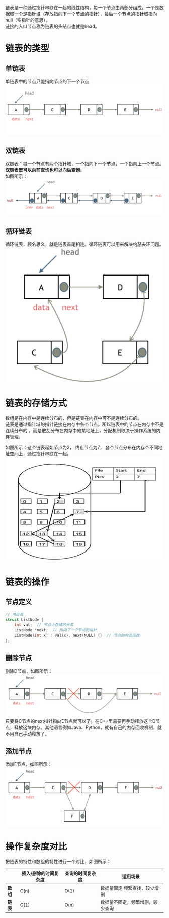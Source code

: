 链表是一种通过指针串联在一起的线性结构，每一个节点由两部分组成，一个是数据域一个是指针域（存放指向下一个节点的指针），最后一个节点的指针域指向null（空指针的意思）。<br />链接的入口节点称为链表的头结点也就是head。 
# 链表的类型
## 单链表
单链表中的节点只能指向节点的下一个节点<br />![image.png](链表.assets/1645026020594-5c716880-11d4-4c4c-805c-03020706dca9.png)
## 双链表
双链表：每一个节点有两个指针域，一个指向下一个节点，一个指向上一个节点。**双链表既可以向前查询也可以向后查询**。<br />如图所示： ![image.png](链表.assets/1645026020642-dadb2098-a66c-4671-aee2-52d482f0f698.png)
## 循环链表
循环链表，顾名思义，就是链表首尾相连。循环链表可以用来解决约瑟夫环问题。<br />![image.png](链表.assets/1645026020648-3ef57996-0fe2-464e-a5bc-65a2cec280cf.png)
# 链表的存储方式
数组是在内存中是连续分布的，但是链表在内存中可不是连续分布的。<br />链表是通过指针域的指针链接在内存中各个节点。所以链表中的节点在内存中不是连续分布的 ，而是散乱分布在内存中的某地址上，分配机制取决于操作系统的内存管理。

如图所示：这个链表起始节点为2， 终止节点为7， 各个节点分布在内存个不同地址空间上，通过指针串联在一起。<br />![image.png](链表.assets/1645026020633-e939ff89-81fc-4c8c-99fa-c162bad719ae.png)
# 链表的操作
## 节点定义
```cpp
// 单链表
struct ListNode {
    int val;  // 节点上存储的元素
    ListNode *next;  // 指向下一个节点的指针
    ListNode(int x) : val(x), next(NULL) {}  // 节点的构造函数
};
```
## 删除节点
删除D节点，如图所示：<br />![image.png](链表.assets/1645026020649-2b47be38-5215-44e9-8b48-2594273e49aa.png)只要将C节点的next指针指向E节点就可以了。在C++里需要再手动释放这个D节点，释放这块内存。其他语言例如Java、Python，就有自己的内存回收机制，就不用自己手动释放了。
## 添加节点
添加F节点，如图所示：<br />![image.png](链表.assets/1645026021355-0d292e01-fb71-47f2-94b7-e9ffa3be54c4.png)
# 操作复杂度对比
把链表的特性和数组的特性进行一个对比，如图所示：

|  | **插入/删除的时间复杂度** | **查询的时间复杂度** | **适用场景** |
| --- | --- | --- | --- |
| **数组** | O(n) | O(1) | 数据量固定,频繁查找，较少增删 |
| **链表** | O(1) | O(n) | 数据量不固定，频繁增删，较少查询 |


